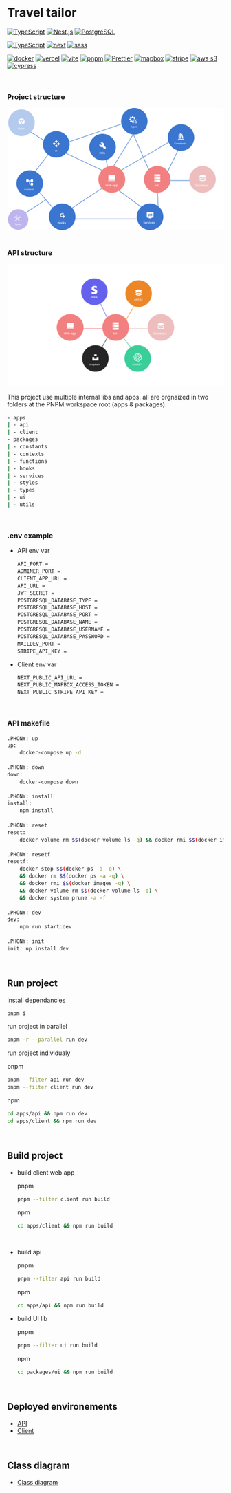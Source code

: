 # Travel tailor

[![TypeScript](https://img.shields.io/badge/TypeScript-007ACC?style=for-the-badge&logo=typescript&logoColor=white)](https://www.typescriptlang.org/docs/)
[![Nest.js](https://img.shields.io/badge/Nest.js-E0234D?style=for-the-badge&logo=nestjs&logoColor=white)]()
[![PostgreSQL](https://img.shields.io/badge/PostgreSQL-336790?style=for-the-badge&logo=postgresql&logoColor=white)]()

[![TypeScript](https://img.shields.io/badge/TypeScript-007ACC?style=for-the-badge&logo=typescript&logoColor=white)](https://www.typescriptlang.org/docs/)
[![next](https://img.shields.io/badge/Next.js-20232A?style=for-the-badge&logo=nextdotjs&logoColor=FFFFFF)](https://nextjs.org/)
[![sass](https://img.shields.io/badge/Sass-CC6699?style=for-the-badge&logo=sass&logoColor=white)](https://amzn.github.io/style-dictionary/#/)

[![docker](https://img.shields.io/badge/Docker-2CA5E0?style=for-the-badge&logo=docker&logoColor=white)](https://www.docker.com/)
[![vercel](https://img.shields.io/badge/Vercel-323330?style=for-the-badge&logo=vercel&logoColor=FFF)](https://vercel.com/)
[![vite](https://img.shields.io/badge/Vite-B04EFD?style=for-the-badge&logo=vite&logoColor=FFFFFF)](https://vitejs.dev/)
[![pnpm](https://img.shields.io/badge/PNPM-F69220?style=for-the-badge&logo=pnpm&logoColor=white)](https://pnpm.io/fr/)
[![Prettier](https://img.shields.io/badge/Prettier-1B2B34?style=for-the-badge&logo=prettier&logoColor=white)](https://prettier.io/)
[![mapbox](https://img.shields.io/badge/Mapbox-4164FB?style=for-the-badge&logo=mapbox&logoColor=white)](https://www.mapbox.com/)
[![stripe](https://img.shields.io/badge/Stripe-8A84FC?style=for-the-badge&logo=stripe&logoColor=white)](https://amzn.github.io/style-dictionary/#/)
[![aws s3](https://img.shields.io/badge/AWS%20s3-F69220?style=for-the-badge&logo=amazon&logoColor=white)](https://aws.amazon.com)
[![cypress](https://img.shields.io/badge/Cypress-1C1E2E?style=for-the-badge&logo=cypress&logoColor=28E79B)](https://www.cypress.io/)

<br/>

### Project structure
<img src="./assets/images/lib-schema.jpg" alt="Lib schema">

<br/>
<br/>

### API structure
<img src="./assets/images/api-schema.jpg" alt="Lib schema">

<br/>

This project use multiple internal libs and apps. all are orgnaized in two folders at the PNPM workspace root (apps & packages).

```bash
- apps
| - api
| - client
- packages
| - constants
| - contexts
| - functions
| - hooks
| - services
| - styles
| - types
| - ui
| - utils
```

<br/>

### .env example
- API env var
    ```bash
    API_PORT =
    ADMINER_PORT =
    CLIENT_APP_URL =
    API_URL =
    JWT_SECRET =
    POSTGRESQL_DATABASE_TYPE =
    POSTGRESQL_DATABASE_HOST =
    POSTGRESQL_DATABASE_PORT =
    POSTGRESQL_DATABASE_NAME =
    POSTGRESQL_DATABASE_USERNAME =
    POSTGRESQL_DATABASE_PASSWORD =
    MAILDEV_PORT =
    STRIPE_API_KEY =
    ```
- Client env var
    ```bash
    NEXT_PUBLIC_API_URL =
    NEXT_PUBLIC_MAPBOX_ACCESS_TOKEN =
    NEXT_PUBLIC_STRIPE_API_KEY =
    ```
<br/>

### API makefile
```bash
.PHONY: up
up:
	docker-compose up -d

.PHONY: down
down:
	docker-compose down

.PHONY: install
install:
	npm install

.PHONY: reset
reset:
	docker volume rm $$(docker volume ls -q) && docker rmi $$(docker images -q)

.PHONY: resetf
resetf:
	docker stop $$(docker ps -a -q) \
	&& docker rm $$(docker ps -a -q) \
	&& docker rmi $$(docker images -q) \
	&& docker volume rm $$(docker volume ls -q) \
	&& docker system prune -a -f

.PHONY: dev
dev: 
	npm run start:dev

.PHONY: init
init: up install dev
```

<br/>

## Run project

install dependancies
```bash
pnpm i
```

run project in parallel
```bash
pnpm -r --parallel run dev
```

run project individualy

pnpm
```bash
pnpm --filter api run dev 
pnpm --filter client run dev 
```
npm
```bash
cd apps/api && npm run dev
cd apps/client && npm run dev
```
<br/>

## Build project
-  build client web app

    pnpm
    ```bash
    pnpm --filter client run build
    ```

    npm
    ```bash
    cd apps/client && npm run build
    ```
    <br/>

-  build api

    pnpm
    ```bash
    pnpm --filter api run build
    ```

    npm
    ```bash
    cd apps/api && npm run build
    ```

-  build UI lib

    pnpm
    ```bash
    pnpm --filter ui run build
    ```

    npm
    ```bash
    cd packages/ui && npm run build
    ```

    <br/>

## Deployed environements

- [API](https://travel-tailor-api.vercel.app/api/v1/doc)
- [Client](https://travel-tailor-client.vercel.app/)

<br/>

## Class diagram
- [Class diagram](https://dbdiagram.io/d/637e1c76c9abfc611174bd92)